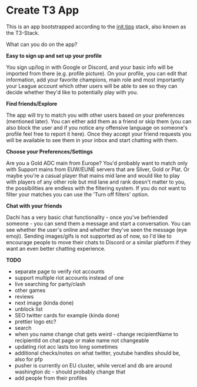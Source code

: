 # Create T3 App

This is an app bootstrapped according to the [init.tips](https://init.tips) stack, also known as the T3-Stack.

What can you do on the app?

**Easy to sign up and set up your profile**

You sign up/log in with Google or Discord, and your basic info will be imported from there (e.g. profile picture). On your profile, you can edit that information, add your favorite champions, main role and most importantly your League account which other users will be able to see so they can decide whether they'd like to potentially play with you.

**Find friends/Explore**

The app will try to match you with other users based on your preferences (mentioned later). You can either add them as a friend or skip them (you can also block the user and if you notice any offensive language on someone's profile feel free to report it here). Once they accept your friend requests you will be available to see them in your inbox and start chatting with them.

**Choose your Preferences/Settings**

Are you a Gold ADC main from Europe? You'd probably want to match only with Support mains from EUW/EUNE servers that are Silver, Gold or Plat. Or maybe you're a casual player that mains mid lane and would like to play with players of any other role but mid lane and rank doesn't matter to you, the possibilities are endless with the filtering system. If you do not want to filter your matches you can use the 'Turn off filters' option.

**Chat with your friends**

Dachi has a very basic chat functionality - once you've befriended someone - you can send them a message and start a conversation. You can see whether the user's online and whether they've seen the message (eye emoji). Sending images/gifs is not supported as of now, so I'd like to encourage people to move their chats to Discord or a similar platform if they want an even better chatting experience.

**TODO**

- separate page to verify riot accounts
- support multiple riot accounts instead of one
- live searching for party/clash
- other games
- reviews
- next image (kinda done)
- unblock list
- SEO twitter cards for example (kinda done)
- prettier logo etc?
- search
- when you name change chat gets weird - change recipientName to recipientId on chat page or make name not changeable
- updating riot acc lasts too long sometimes
- additional checks/notes on what twitter, youtube handles should be, also for pfp
- pusher is currently on EU cluster, while vercel and db are around washington dc - should probably change that
- add people from their profiles
